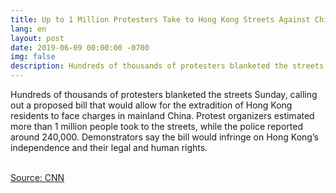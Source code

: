 ```yaml
---
title: Up to 1 Million Protesters Take to Hong Kong Streets Against Chinese Extradition Bill
lang: en
layout: post
date: 2019-06-09 00:00:00 -0700
img: false
description: Hundreds of thousands of protesters blanketed the streets Sunday, calling out a proposed bill that would allow for the extradition of Hong Kong residents to face charges in mainland China.
---
```


Hundreds of thousands of protesters blanketed the streets Sunday, calling out a proposed bill that would allow for the extradition of Hong Kong residents to face charges in mainland China. Protest organizers estimated more than 1 million people took to the streets, while the police reported around 240,000. Demonstrators say the bill would infringe on Hong Kong’s independence and their legal and human rights.

<br>[Source: CNN](https://edition.cnn.com/2019/06/08/asia/hong-kong-extradition-bill-protest-intl/index.html)